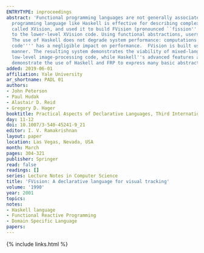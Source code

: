 ```yaml
---
ENTRYTYPE: inproceedings
abstract: 'Functional programming languages are not generally associated with computationally intensive tasks such as computer vision. We show that a declarative
  programming language like Haskell is effective for describing complex visual tracking systems. We have taken an existing C++ library for computer vision,
  called XVision, and used it to build FVision (pronounced ``fission''''), a library of Haskell types and functions that provides a high-level interface
  to the lower-level XVision code. Using functional abstractions, users of FVision can build and test new visual tracking systems rapidly and reliably.
  The use of Haskell does not degrade system performance: computations are dominated by low-level calculations expressed in C++ while the Haskell ``glue
  code'''' has a negligible impact on performance.  FVision is built using functional reactive programming (FRP) to express interaction in a purely functional
  manner. The resulting system demonstrates the viability of mixed-language programming: visual tracking programs continue to spend most of their time executing
  low-level image-processing code, while Haskell''s advanced features allow us to develop and test systems quickly and with confidence. In this paper, we
  demonstrate the use of Haskell and FRP to express many basic abstractions of visual tracking.'
added: 2019-06-01
affiliation: Yale University
ar_shortname: PADL 01
authors:
- John Peterson
- Paul Hudak
- Alastair D. Reid
- Gregory D. Hager
booktitle: Practical Aspects of Declarative Languages, Third International Symposium (PADL 2001)
day: 11-12
doi: 10.1007/3-540-45241-9_21
editor: I. V. Ramakrishnan
layout: paper
location: Las Vegas, Nevada, USA
month: March
pages: 304-321
publisher: Springer
read: false
readings: []
series: Lecture Notes in Computer Science
title: 'FVision: A declarative language for visual tracking'
volume: '1990'
year: 2001
topics:
notes:
- Haskell language
- Functional Reactive Programming
- Domain Specific Language
papers:
---
```


{% include links.html %}
